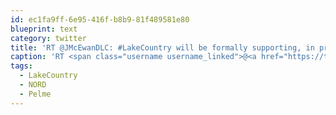 ```yaml
---
id: ec1fa9ff-6e95-416f-b8b9-81f489581e80
blueprint: text
category: twitter
title: 'RT @JMcEwanDLC: #LakeCountry will be formally supporting, in principle, a foot/cycle trail connection from #NORD &amp; Crystal Waters to #Pelme…'
caption: 'RT <span class="username username_linked">@<a href="https://twitter.com/JMcEwanDLC" title="">JMcEwanDLC</a></span>: <span class="hashtag hashtag_local">#<a href="http://tweettemp.darylchymko.ca/?tag=lakecountry">LakeCountry</a> will be formally supporting, in principle, a foot/cycle trail connection from <span class="hashtag hashtag_local">#<a href="http://tweettemp.darylchymko.ca/?tag=nord">NORD</a> &amp; Crystal Waters to #Pelme…'
tags:
  - LakeCountry
  - NORD
  - Pelme
---
```

